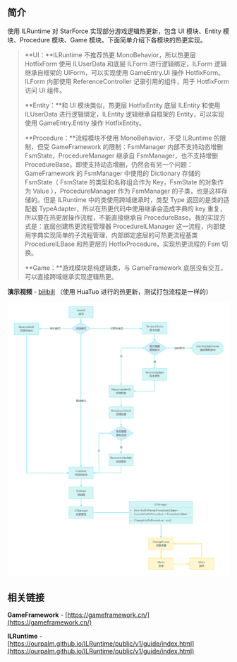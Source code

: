 ## 简介

使用 ILRuntime 对 StarForce 实现部分游戏逻辑热更新，包含 UI 模块、Entity 模块、Procedure 模块、Game 模块。下面简单介绍下各模块的热更实现。

> **UI：**ILRuntime 不推荐热更 MonoBehavior，所以热更层 HotfixForm 使用 ILUserData 和底层 ILForm 进行逻辑绑定，ILForm 逻辑继承自框架的 UIForm，可以实现使用 GameEntry.UI 操作 HotfixForm。ILForm 内部使用 ReferenceController 记录引用的组件，用于 HotfixForm 访问 UI 组件。
>
> **Entity：**和 UI 模块类似，热更层 HotfixEntity 底层 ILEntity 和使用 ILUserData 进行逻辑绑定，ILEntity 逻辑继承自框架的 Entity，可以实现使用 GameEntry.Entity 操作 HotfixEntity。
>
> **Procedure：**流程模块不使用 MonoBehavior，不受 ILRuntime 的限制，但受 GameFramework 的限制：FsmManager 内部不支持动态增删 FsmState，ProcedureManager 继承自 FsmManager，也不支持增删 ProcedureBase。即使支持动态增删，仍然会有另一个问题：GameFramework 的 FsmManager 中使用的 Dictionary 存储的 FsmState（ FsmState 的类型和名称组合作为 Key，FsmState 的对象作为 Value ），ProcedureManager 作为 FsmManager 的子类，也是这样存储的。但是 ILRuntime 中的类使用跨域继承时，类型 Type 返回的是类的适配器 TypeAdapter，所以在热更代码中使用继承会造成字典的 key 重复，所以要在热更层操作流程，不能直接继承自 ProcedureBase。我的实现方式是：底层创建热更流程管理器 ProcedureILManager 这一流程，内部使用字典实现简单的子流程管理，内部绑定底层的可热更流程基类 ProcedureILBase 和热更层的 HotfixProcedure，实现热更流程的 Fsm 切换。
>
> **Game：**游戏模块是纯逻辑类，与 GameFramework 底层没有交互，可以直接跨域继承实现逻辑热更。



**演示视频** - [bilibili](https://www.bilibili.com/video/BV1wB4y1Q7JK) （使用 HuaTuo 进行的热更新，测试打包流程是一样的）



![游戏流程图](ReadMe/Procedure.png)



## 相关链接

**GameFramework** - [https://gameframework.cn/](https://gameframework.cn/)

**ILRuntime** - [https://ourpalm.github.io/ILRuntime/public/v1/guide/index.html](https://ourpalm.github.io/ILRuntime/public/v1/guide/index.html)